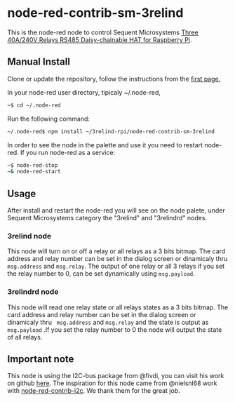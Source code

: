 # node-red-contrib-sm-3relind

This is the node-red node to control Sequent Microsystems [Three 40A/240V Relays RS485 Daisy-chainable HAT for Raspberry Pi](https://sequentmicrosystems.com/collections/all-io-cards/products/three-40a-240v-relays-rs485-for-raspberry-pi).

## Manual Install

Clone or update the repository, follow the instructions from the [first page.](https://github.com/SequentMicrosystems/3relind-rpi)

In your node-red user directory, tipicaly ~/.node-red,

```bash
~$ cd ~/.node-red
```

Run the following command:

```bash
~/.node-red$ npm install ~/3relind-rpi/node-red-contrib-sm-3relind
```

In order to see the node in the palette and use it you need to restart node-red. If you run node-red as a service:
 ```bash
 ~$ node-red-stop
 ~& node-red-start
 ```

## Usage

After install and restart the node-red you will see on the node palete, under Sequent Microsystems category the "3relind" and "3relindrd" nodes.

### 3relind node
This node will turn on or off a relay or all relays as a 3 bits bitmap. The card address and relay number can be set in the dialog screen or dinamicaly thru ``` msg.address``` and ``` msg.relay ```. The output of one relay or all 3 relays if you set the relay number to 0, can be set dynamically using  ``` msg.payload ```.

### 3relindrd node
This node will read one relay state or all relays states as a 3 bits bitmap. The card address and relay number can be set in the dialog screen or dinamicaly thru ``` msg.address``` and ``` msg.relay ``` and the state is output as  ``` msg.payload ``` .If you set the relay number to 0 the node will output the state of all relays.

## Important note

This node is using the I2C-bus package from @fivdi, you can visit his work on github [here](https://github.com/fivdi/i2c-bus).
The inspiration for this node came from @nielsnl68 work with [node-red-contrib-i2c](https://github.com/nielsnl68/node-red-contrib-i2c). We thank them for the great job.
